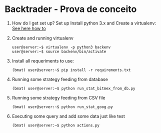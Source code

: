 # Backtrader - Prova de conceito

1. How do I get set up? Set up Install python 3.x and Create a virtualenv:
    [See here how to](http://python-guide-pt-br.readthedocs.io/en/latest/dev/virtualenvs/)

2. Create and running virtualenv
    ```
    user@server:~$ virtualenv -p python3 backenv
    user@server:~$ source backenv/bin/activate
    ```
3. Install all requeriments to use:
    ```
    (bmat) user@server:~$ pip install -r requirements.txt
    ```
4.  Running some strategy feeding from database
    ```
    (bmat) user@server:~$ python run_stat_bitmex_from_db.py
    ```
5.  Running some strategy feeding from CSV file
    ```
    (bmat) user@server:~$ python run_stat_goog.py
    ```
6.  Executing some query and add some data just like test
    ```
    (bmat) user@server:~$ python actions.py
    ```